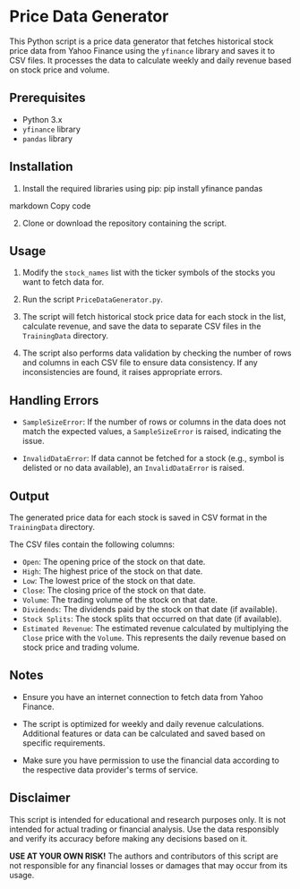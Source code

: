 # Price Data Generator

This Python script is a price data generator that fetches historical stock price data from Yahoo Finance using the `yfinance` library and saves it to CSV files. It processes the data to calculate weekly and daily revenue based on stock price and volume.

## Prerequisites
- Python 3.x
- `yfinance` library
- `pandas` library

## Installation
1. Install the required libraries using pip:
pip install yfinance pandas

markdown
Copy code

2. Clone or download the repository containing the script.

## Usage
1. Modify the `stock_names` list with the ticker symbols of the stocks you want to fetch data for.

2. Run the script `PriceDataGenerator.py`.

3. The script will fetch historical stock price data for each stock in the list, calculate revenue, and save the data to separate CSV files in the `TrainingData` directory.

4. The script also performs data validation by checking the number of rows and columns in each CSV file to ensure data consistency. If any inconsistencies are found, it raises appropriate errors.

## Handling Errors
- `SampleSizeError`: If the number of rows or columns in the data does not match the expected values, a `SampleSizeError` is raised, indicating the issue.

- `InvalidDataError`: If data cannot be fetched for a stock (e.g., symbol is delisted or no data available), an `InvalidDataError` is raised.

## Output
The generated price data for each stock is saved in CSV format in the `TrainingData` directory.

The CSV files contain the following columns:

- `Open`: The opening price of the stock on that date.
- `High`: The highest price of the stock on that date.
- `Low`: The lowest price of the stock on that date.
- `Close`: The closing price of the stock on that date.
- `Volume`: The trading volume of the stock on that date.
- `Dividends`: The dividends paid by the stock on that date (if available).
- `Stock Splits`: The stock splits that occurred on that date (if available).
- `Estimated Revenue`: The estimated revenue calculated by multiplying the `Close` price with the `Volume`. This represents the daily revenue based on stock price and trading volume.

## Notes
- Ensure you have an internet connection to fetch data from Yahoo Finance.

- The script is optimized for weekly and daily revenue calculations. Additional features or data can be calculated and saved based on specific requirements.

- Make sure you have permission to use the financial data according to the respective data provider's terms of service.

## Disclaimer
This script is intended for educational and research purposes only. It is not intended for actual trading or financial analysis. Use the data responsibly and verify its accuracy before making any decisions based on it.

**USE AT YOUR OWN RISK!** The authors and contributors of this script are not responsible for any financial losses or damages that may occur from its usage.
